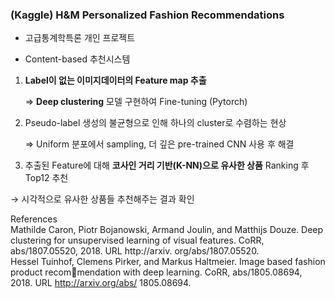 ###  (Kaggle) H&M Personalized Fashion Recommendations 

- 고급통계학특론 개인 프로젝트

- Content-based 추천시스템

1. **Label이 없는 이미지데이터의 Feature map 추출**
    
    ⇒ **Deep clustering** 모델 구현하여 Fine-tuning (Pytorch)
    
2. Pseudo-label 생성의 불균형으로 인해 하나의 cluster로 수렴하는 현상
    
    ⇒ Uniform 분포에서 sampling, 더 깊은 pre-trained CNN 사용 후 해결
    
3. 추출된 Feature에 대해  **코사인 거리 기반(K-NN)으로 유사한 상품** Ranking 후 Top12 추천

 → 시각적으로 유사한 상품들 추천해주는 결과 확인
















References<br/>
Mathilde Caron, Piotr Bojanowski, Armand Joulin, and Matthijs Douze. Deep clustering for
unsupervised learning of visual features. CoRR, abs/1807.05520, 2018. URL http://arxiv.
org/abs/1807.05520.
<br/>
Hessel Tuinhof, Clemens Pirker, and Markus Haltmeier. Image based fashion product recommendation with deep learning. CoRR, abs/1805.08694, 2018. URL http://arxiv.org/abs/
1805.08694.
